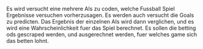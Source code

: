 Es wird versucht eine mehrere AIs zu coden, welche Fussball Spiel Ergebnisse versuchen vorherzusagen.
Es werden auch versucht die Goals zu predicten.
Das Ergebnis der einzelnen AIs wird dann verglichen, und es wird eine Wahrscheinlichkeit fuer das Spiel berechnet.
Es sollen die betting ods gescraped werden, und ausgerechnet werden, fuer welches game sich das betten lohnt.